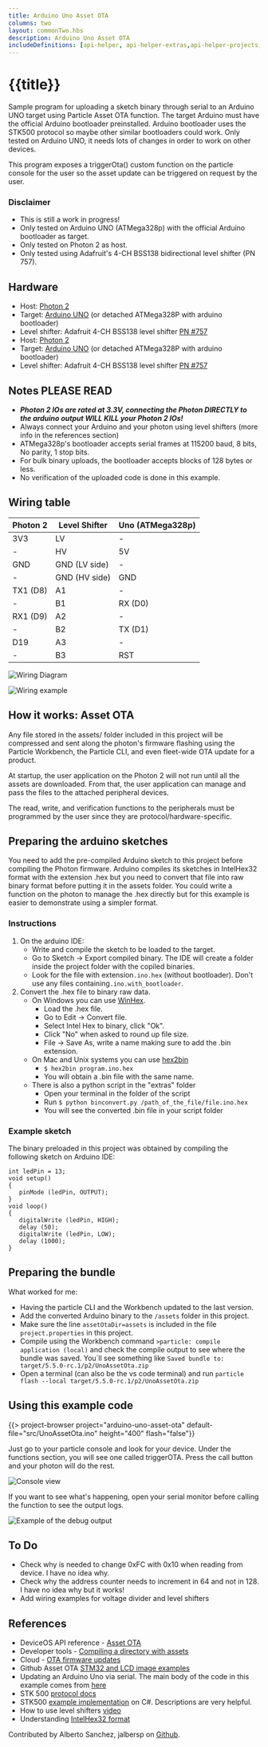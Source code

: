 ```yaml
---
title: Arduino Uno Asset OTA
columns: two
layout: commonTwo.hbs
description: Arduino Uno Asset OTA
includeDefinitions: [api-helper, api-helper-extras,api-helper-projects,ble-serial,zip]
---
```


# {{title}}

Sample program for uploading a sketch binary through serial to an Arduino UNO target using Particle Asset OTA function. The target Arduino must have the official Arduino bootloader preinstalled. Arduino bootloader uses the STK500 protocol so maybe other similar bootloaders could work. Only tested on Arduino UNO, it needs lots of changes in order to work on other devices.

This program exposes a triggerOta() custom function on the particle console for the user so the asset update can be triggered on request by the user.

### Disclaimer

- This is still a work in progress!
- Only tested on Arduino UNO (ATMega328p) with the official Arduino bootloader as target.
- Only tested on Photon 2 as host.
- Only tested using Adafruit's 4-CH BSS138 bidirectional level shifter (PN 757).

## Hardware

* Host:   [Photon 2](https://store.particle.io/products/photon-2)
* Target: [Arduino UNO](https://store.arduino.cc/products/arduino-uno-rev3) (or detached ATMega328P with arduino bootloader)
* Level shifter: Adafruit 4-CH BSS138 level shifter [PN #757](https://www.adafruit.com/product/757)
* Host:   [Photon 2](https://store.particle.io/products/photon-2)
* Target: [Arduino UNO](https://store.arduino.cc/products/arduino-uno-rev3) (or detached ATMega328P with arduino bootloader)
* Level shifter: Adafruit 4-CH BSS138 level shifter [PN #757](https://www.adafruit.com/product/757)

## Notes PLEASE READ

- ***Photon 2 IOs are rated at 3.3V, connecting the Photon DIRECTLY to the arduino output WILL KILL your Photon 2 IOs!***
- Always connect your Arduino and your photon using level shifters (more info in the references section)
- ATMega328p's bootloader accepts serial frames at 115200 baud, 8 bits, No parity, 1 stop bits.
- For bulk binary uploads, the bootloader accepts blocks of 128 bytes or less.
- No verification of the uploaded code is done in this example.

## Wiring table

| Photon 2 | Level Shifter | Uno (ATMega328p) |
| ---------- | --------------- | ------------------ |
| 3V3      | LV            | -                |
| -        | HV            | 5V               |
| GND      | GND (LV side) | -                |
| -        | GND (HV side) | GND              |
| TX1 (D8) | A1            | -                |
| -        | B1            | RX (D0)          |
| RX1 (D9) | A2            | -                |
| -        | B2            | TX (D1)          |
| D19      | A3            | -                |
| -        | B3            | RST              |

![Wiring Diagram](/assets/images/asset-ota/arduino-uno-asset-ota/Wiring.jpg)

![Wiring example](/assets/images/asset-ota/arduino-uno-asset-ota/wiring_example.jpg)

## How it works: Asset OTA

Any file stored in the assets/ folder included in this project will be compressed and sent along the photon's firmware flashing using the Particle Workbench, the Particle CLI, and even fleet-wide OTA update for a product.

At startup, the user application on the Photon 2 will not run until all the assets are downloaded. From that, the user application can manage and pass the files to the attached peripheral devices.

The read, write, and verification functions to the peripherals must be programmed by the user since they are protocol/hardware-specific.

## Preparing the arduino sketches

You need to add the pre-compiled Arduino sketch to this project before compiling the Photon firmware. Arduino compiles its sketches in IntelHex32 format with the extension .hex but you need to convert that file into raw binary format before putting it in the assets folder. You could write a function on the photon to manage the .hex directly but for this example is easier to demonstrate using a simpler format.

### Instructions

1. On the arduino IDE:
   * Write and compile the sketch to be loaded to the target.
   * Go to Sketch -> Export compiled binary. The IDE will create a folder inside the project folder with the copiled binaries.
   * Look for the file with extension`.ino.hex` (without bootloader). Don't use any files containing`.ino.with_bootloader`.
2. Convert the .hex file to binary raw data.
   * On Windows you can use [WinHex](http://www.winhex.com/winhex/hex-editor.html).
     * Load the .hex file.
     * Go to Edit -> Convert file.
     * Select Intel Hex to binary, click "Ok".
     * Click "No" when asked to round up file size.
     * File -> Save As, write a name making sure to add the .bin extension.
   * On Mac and Unix systems you can use [hex2bin](https://github.com/Keidan/hex2bin/blob/master/README.md)
     * `$ hex2bin program.ino.hex`
     * You will obtain a .bin file with the same name.
   * There is also a python script in the "extras" folder
     * Open your terminal in the folder of the script
     * Run `$ python binconvert.py /path_of_the_file/file.ino.hex`
     * You will see the converted .bin file in your script folder

### Example sketch

The binary preloaded in this project was obtained by compiling the following sketch on Arduino IDE:

```
int ledPin = 13;
void setup()
{
   pinMode (ledPin, OUTPUT);
}
void loop()
{
   digitalWrite (ledPin, HIGH);
   delay (50);
   digitalWrite (ledPin, LOW);
   delay (1000);
}
```

## Preparing the bundle

What worked for me:
- Having the particle CLI and the Workbench updated to the last version.
- Add the converted Arduino binary to the `/assets` folder in this project.
- Make sure the line `assetOtaDir=assets` is included in the file `project.properties` in this project.
- Compile using the Workbench command `>particle: compile application (local)` and check the compile output to see where the bundle was saved. You´ll see something like `Saved bundle to: target/5.5.0-rc.1/p2/UnoAssetOta.zip`
- Open a terminal (can also be the vs code terminal) and run `particle flash --local target/5.5.0-rc.1/p2/UnoAssetOta.zip`

## Using this example code

{{> project-browser project="arduino-uno-asset-ota" default-file="src/UnoAssetOta.ino" height="400" flash="false"}}


Just go to your particle console and look for your device. Under the functions section, you will see one called triggerOTA. Press the call button and your photon will do the rest. 

![Console view](/assets/images/asset-ota/arduino-uno-asset-ota/Console_function.jpg)

If you want to see what's happening, open your serial monitor before calling the function to see the output logs.

![Example of the debug output](/assets/images/asset-ota/arduino-uno-asset-ota/Terminal_output_example.jpg)

## To Do

- Check why is needed to change 0xFC with 0x10 when reading from device. I have no idea why.
- Check why the address counter needs to increment in 64 and not in 128. I have no idea why but it works!
- Add wiring examples for voltage divider and level shifters

## References

- DeviceOS API reference - [Asset OTA](/reference/device-os/api/asset-ota/asset-ota/)
- Developer tools - [Compiling a directory with assets](/reference/developer-tools/cli/#compiling-a-directory-with-assets)
- Cloud - [OTA firmware updates](/getting-started/cloud/ota-updates/#asset-ota)
- Github Asset OTA [STM32 and LCD image examples](https://github.com/particle-iot/asset-ota-examples)
- Updating an Arduino Uno via serial. The main body of the code in this example comes from [here](https://forum.arduino.cc/t/put-an-arduino-uno-in-programming-mode/334383/23)
- STK 500 [protocol docs](https://www.microchip.com/content/dam/mchp/documents/OTH/ApplicationNotes/ApplicationNotes/doc2525.pdf)
- STK500 [example implementation](https://www.diericx.net/post/upload-hex-file-from-csharp/) on C#. Descriptions are very helpful.
- How to use level shifters [video](https://youtu.be/rawUx0WYpDA)
- Understanding [IntelHex32 format](http://www.elproducts.com/understanding-hex-files.html)

Contributed by Alberto Sanchez, jalbersp on [Github](https://github.com/jalbersrp/UnoAssetOta/).